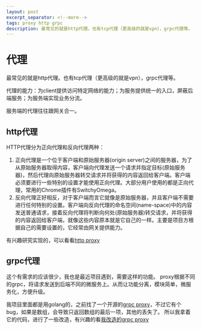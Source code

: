 ```yaml
---
layout: post
excerpt_separator: <!--more-->
tags: proxy http grpc
description: 最常见的就是http代理。也有tcp代理（更高级的就是vpn），grpc代理等。
---
```


# 代理

最常见的就是http代理。也有tcp代理（更高级的就是vpn），grpc代理等。

代理的能力：为client提供访问特定网络的能力；为服务提供统一的入口，屏蔽后端服务；为服务端实现业务分流。

服务端的代理往往跟网关合一。
<!--more-->

## http代理

HTTP代理分为正向代理和反向代理两种：

1. 正向代理是一个位于客户端和原始服务器(origin server)之间的服务器，为了从原始服务器取得内容，客户端向代理发送一个请求并指定目标(原始服务器)，然后代理向原始服务器转交请求并将获得的内容返回给客户端。客户端必须要进行一些特别的设置才能使用正向代理。大部分用户使用的都是正向代理，常用的Chrome插件有SwitchyOmega。
2. 反向代理正好相反，对于客户端而言它就像是原始服务器，并且客户端不需要进行任何特别的设置。客户端向反向代理的命名空间(name-space)中的内容发送普通请求，接着反向代理将判断向何处(原始服务器)转交请求，并将获得的内容返回给客户端，就像这些内容原本就是它自己的一样。主要是项目方根据自己的需要设置的，它经常由网关提供能力。

有兴趣研究实现的，可以看看[http proxy](https://github.com/lengzhao/proxy/tree/main/examples/http_proxy)

## grpc代理

这个有需求的应该很少，我也是最近项目遇到，需要这样的功能。
proxy根据不同的grpc，将请求发送到后端不同的微服务上。从而让功能分离，模块简单，微服务化，方便升级。

我项目里面都是用golang的，之前找了一个开源的[grpc proxy](https://github.com/mwitkow/grpc-proxy)，不过它有个bug，如果是数组，会导致只返回数组的最后一项，其他的丢失了。
所以我拿着它的代码，进行了一些改造，有兴趣的看[我改造的grpc proxy](https://github.com/lengzhao/proxy/tree/main/examples/grpc_router)
